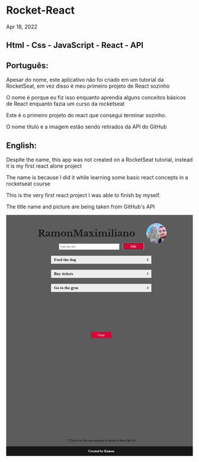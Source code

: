 # Rocket-React

Apr 18, 2022

## Html - Css - JavaScript - React - API

## Português:

Apesar do nome, este aplicativo não foi criado em um tutorial da RocketSeat, em vez disso é meu primeiro projeto de React sozinho

O nome é porque eu fiz isso enquanto aprendia alguns conceitos básicos de React enquanto fazia um curso da rocketseat

Este é o primeiro projeto do react que consegui terminar sozinho.

O nome título e a imagem estão sendo retirados da API do GitHub

## English:

Despite the name, this app was not created on a RocketSeat tutorial, instead it is my first react alone project

The name is because I did it while learning some basic react concepts in a rocketseat course 

This is the very first react project I was able to finish by myself.

The title name and picture are being taken from GitHub's API

![My Image](react-alone.JPG)


